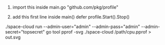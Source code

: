 
1. import this inside main.go
	"github.com/pkg/profile"

2. add this first line inside main()
  defer profile.Start().Stop()

./space-cloud run --admin-user="admin" --admin-pass="admin" --admin-secret="topsecret"
go tool pprof -svg ./space-cloud /path/cpu.pprof > out.svg